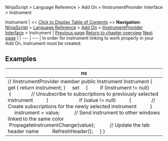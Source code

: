 ﻿
NinjaScript > Language Reference > Add On > IInstrumentProvider Interface > Instrument

Instrument
| << [Click to Display Table of Contents](iinstrumentprovider_instrument.md) >> **Navigation:**     [NinjaScript](ninjascript-1.md) > [Language Reference](language_reference_wip-1.md) > [Add On](add_on-1.md) > [IInstrumentProvider Interface](iinstrumentprovider_interface-1.md) > Instrument | [Previous page](iinstrumentprovider_interface-1.md) [Return to chapter overview](iinstrumentprovider_interface-1.md) [Next page](iintervalprovider_interface-1.md) |
| --- | --- |
In order for instrument linking to work properly in your Add On, Instrument must be created.
 
## 
## Examples
| ns |
| --- |
| // IInstrumentProvider member public Instrument Instrument {      get { return instrument; }      set      {          if (instrument != null)           {                // Unsubscribe to subscriptions to previously selected instrument           }                          if (value != null)           {                // Create subscriptions for the newly selected instrument           }             instrument = value;            // Send instrument to other windows linked to the same color           PropagateInstrumentChange(value);            // Update the tab header name           RefreshHeader();      } } |
